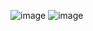 ![image](https://user-images.githubusercontent.com/71225350/208315254-b4655c30-af85-49fc-baee-cd9dc693ab1a.png)
![image](https://user-images.githubusercontent.com/71225350/208315266-84b288df-638d-43da-96c8-3e457c1718a3.png)
